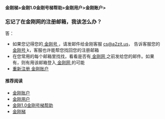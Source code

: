 #### 金刚梯>金刚1.0金刚号梯帮助>金刚用户>金刚账户>
### 忘记了在金刚网的注册邮箱，我该怎么办？
答：
- 如果您记得您的[ 金刚号 ](https://github.com/a2zitpro/web/blob/master/kkid.md)，请发邮件给金刚客服 cs@a2zit.us， 告诉客服您的[ 金刚号 ]()k，客服也许能帮您找回您的注册邮箱
- 在您常用的每个邮箱里找找，看看是否有[ 金刚网 ](https://github/a2zitpro/web/blob/master/kksitecn.md)之前发给您的邮件。如果有，则有用该邮箱登入[ 金刚网 ](https://github/a2zitpro/web/blob/master/kksitecn.md)的可能
- [ 重新注册 ](https://github/a2zitpro/web/blob/master/l2_reg.md)[金刚账户](https://github/a2zitpro/web/blob/master/kkaccount.md)

#### 推荐阅读
- [金刚账户](https://github/a2zitpro/web/blob/master/kkaccount.md)
- [金刚用户](https://github/a2zitpro/web/blob/master/list_kkuser.md)
- [金刚1.0金刚号梯帮助](https://github/a2zitpro/web/blob/master/list_helpkkvpn1.0.md)
- [金刚梯](https://github/a2zitpro/web/blob/master/dlb.md)
